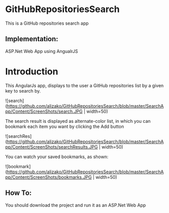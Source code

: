 # GitHubRepositoriesSearch
This is a GitHub repositories search app

## Implementation:
ASP.Net Web App using AngualrJS


# **Introduction**
This AngularJs app, displays to the user a GitHub repositories list by a given key to search by.

![search](https://github.com/alizako/GitHubRepositoriesSearch/blob/master/SearchApp/Content/ScreenShots/search.JPG | width=50)

The search result is displayed as alternate-color list, in which you can bookmark each item you want by clicking the Add button

![searchRes](https://github.com/alizako/GitHubRepositoriesSearch/blob/master/SearchApp/Content/ScreenShots/searchResults.JPG | width=50)

You can watch your saved bookmarks, as shown:

![bookmark](https://github.com/alizako/GitHubRepositoriesSearch/blob/master/SearchApp/Content/ScreenShots/bookmarks.JPG | width=50)

## How To:
You should download the project and run it as an ASP.Net Web App
